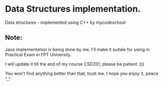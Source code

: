 # Data Structures implementation.
Data structures - implemented using C++ by mycodeschool
## Note:
<p>Java implementation is being done by me, I'll make it suitale for using in Practical Exam in FPT University.</p>
<p>I will update it till the end of my course CSD201, please be patient :))) </p>
<p>You won't find anything better than that, trust me. I hope you enjoy it, peace ^_^</p>

